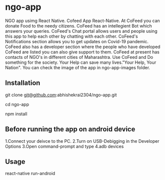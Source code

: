 # ngo-app
NGO app usimg React Native.
Cofeed App React-Native. At CoFeed you can donate Food to the needy citizens. CoFeed has an intellegient Bot which answers your queries. CoFeed's Chat portal allows users and people using this app to help each other by chatting with each other. CoFeed's Notifications section allows you to get updates on Covid-19 pandemic. CoFeed also has a developer section where the people who have developed CoFeed are listed you can also give support to them. CoFeed at present has contacts of NGO's in different cities of Maharashtra. Use CoFeed and Do something for the society. Your Help can save many lives."Your Help, Your Nation".
You can check the image of the app in ngo-app-images folder.

## Installation
git clone git@github.com:abhishekrai2304/ngo-app.git

cd ngo-app

npm install

## Before running the app on android device
1.Connect your deivce to the PC.
2.Turn on USB-Debigging in the Developer Options
3.Open command-prompt and type
4.adb devices

## Usage
react-native run-android
